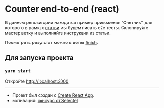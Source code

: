 # Counter end-to-end (react)

В данном репозитории находится пример приложения "Счетчик", для которого в рамках [статьи](https://vc.ru/dev/154739-testiruem-veb-prilozhenie-s-cypress) мы будем писать e2e тесты. Склонируйте мастер ветку и выполняйте инструкции из статьи.

Посмотреть результат можно в ветке [finish](https://github.com/maxfarseer/counter-e2e-react/tree/finish).

## Для запуска проекта

### `yarn start`

Откройте [http://localhost:3000](http://localhost:3000)

---

- Проект был создан с [Create React App](https://github.com/facebook/create-react-app).
- мотивация: [конкурс от Selectel](https://vc.ru/promo/152560-konkurs-napishite-instrukciyu-na-tehnicheskuyu-temu)
